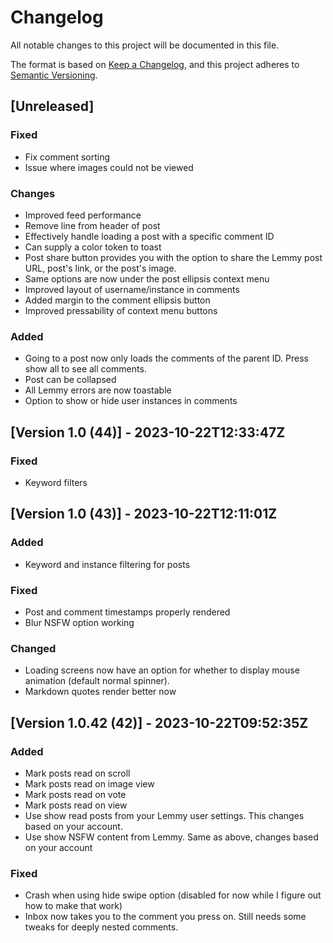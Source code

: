 # Changelog

All notable changes to this project will be documented in this file.

The format is based on [Keep a Changelog](https://keepachangelog.com/en/1.0.0/),
and this project adheres to [Semantic Versioning](https://semver.org/spec/v2.0.0.html).

## [Unreleased]

### Fixed

- Fix comment sorting
- Issue where images could not be viewed

### Changes

- Improved feed performance
- Remove line from header of post
- Effectively handle loading a post with a specific comment ID
- Can supply a color token to toast
- Post share button provides you with the option to share the Lemmy post URL, post's link, or the post's image.
- Same options are now under the post ellipsis context menu
- Improved layout of username/instance in comments
- Added margin to the comment ellipsis button
- Improved pressability of context menu buttons

### Added

- Going to a post now only loads the comments of the parent ID. Press show all to see all comments.
- Post can be collapsed
- All Lemmy errors are now toastable
- Option to show or hide user instances in comments

## [Version 1.0 (44)] - 2023-10-22T12:33:47Z

### Fixed

- Keyword filters

## [Version 1.0 (43)] - 2023-10-22T12:11:01Z

### Added

- Keyword and instance filtering for posts

### Fixed

- Post and comment timestamps properly rendered
- Blur NSFW option working

### Changed

- Loading screens now have an option for whether to display mouse animation (default normal spinner).
- Markdown quotes render better now

## [Version 1.0.42 (42)] - 2023-10-22T09:52:35Z

### Added

- Mark posts read on scroll
- Mark posts read on image view
- Mark posts read on vote
- Mark posts read on view
- Use show read posts from your Lemmy user settings. This changes based on your account.
- Use show NSFW content from Lemmy. Same as above, changes based on your account

### Fixed

- Crash when using hide swipe option (disabled for now while I figure out how to make that work)
- Inbox now takes you to the comment you press on. Still needs some tweaks for deeply nested comments.
